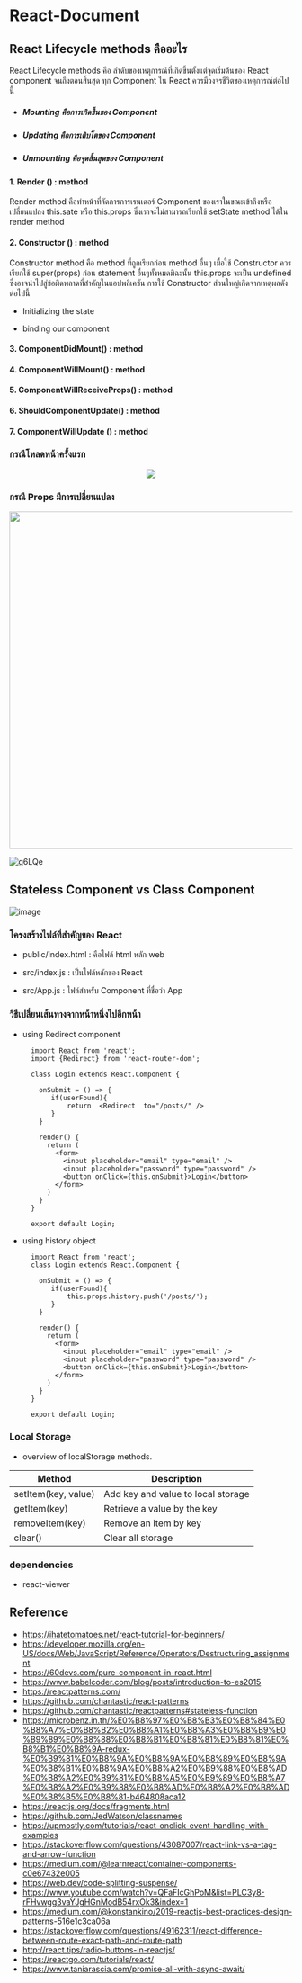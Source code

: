 # React-Document

## React Lifecycle methods คืออะไร

React Lifecycle methods คือ ลำดับของเหตุการณ์ที่เกิดขึ้นตั้งแต่จุดเริ่มต้นของ React component จนถึงตอนสิ้นสุด ทุก Component ใน React ควรมีวงจรชีวิตของเหตุการณ์ต่อไปนี้

   - ##### Mounting คือการเกิดขึ้นของ Component

   - ##### Updating คือการเติบโตของ Component
   
   - ##### Unmounting คือจุดสิ้นสุดของ Component

#### 1. Render () : method

Render method คือทำหน้าที่จัดการการเรนเดอร์ Component ของเราในขณะเข้าถึงหรือเปลี่ยนแปลง this.sate หรือ this.props ซึ่งเราจะไม่สามารถเรียกใช้ setState method ได้ใน render method

#### 2. Constructor () : method

Constructor method คือ method ที่ถูกเรียกก่อน method อื่นๆ เมื่อใช้ Constructor ควรเรียกใช้ super(props) ก่อน statement อื่นๆทั้งหมดมิฉะนั้น this.props จะเป็น undefined ซึ่งอาจนำไปสู่ข้อผิดพลาดที่สำคัญในแอปพลิเคชัน การใช้ Constructor ส่วนใหญ่เกิดจากเหตุผลดังต่อไปนี้

   - Initializing the state
   
   - binding our component

#### 3. ComponentDidMount() : method

#### 4. ComponentWillMount() : method

#### 5. ComponentWillReceiveProps() : method

#### 6. ShouldComponentUpdate() : method

#### 7. ComponentWillUpdate () : method

### กรณีโหลดหน้าครั้งแรก
<p align="center">
  <img src="https://user-images.githubusercontent.com/15135199/91645429-2b7b6d00-ea6f-11ea-968d-1c49458c4093.jpg" >
</p>

### กรณี Props มีการเปลี่ยนแปลง
<p align="center">
  <img src="https://user-images.githubusercontent.com/15135199/91645626-d93b4b80-ea70-11ea-8ee2-d106e94e113d.png" height=600px">
</p>

![g6LQe](https://user-images.githubusercontent.com/15135199/73858354-d675d080-486a-11ea-9f59-aee84189e526.png)

## Stateless Component vs Class Component

![image](https://user-images.githubusercontent.com/15135199/73670193-5ff69880-46db-11ea-9dcb-2717320fa3fa.png)

### โครงสร้างไฟล์ที่สำคัญของ React

- public/index.html : คือไฟล์ html หลัก web

- src/index.js : เป็นไฟล์หลักของ React

- src/App.js : ไฟล์สำหรับ Component ที่ชื่อว่า App

### วิธีเปลี่ยนเส้นทางจากหน้าหนึ่งไปอีกหน้า

- using Redirect component

        import React from 'react';
        import {Redirect} from 'react-router-dom';

        class Login extends React.Component {

          onSubmit = () => {
             if(userFound){
                 return  <Redirect  to="/posts/" />
             }
          }

          render() {
            return (
              <form>
                <input placeholder="email" type="email" />
                <input placeholder="password" type="password" />
                <button onClick={this.onSubmit}>Login</button>
              </form>
            )
          }
        }

        export default Login;
      
- using history object
    
        import React from 'react';
        class Login extends React.Component {

          onSubmit = () => {
             if(userFound){
                 this.props.history.push('/posts/');
             }
          }

          render() {
            return (
              <form>
                <input placeholder="email" type="email" />
                <input placeholder="password" type="password" />
                <button onClick={this.onSubmit}>Login</button>
              </form>
            )
          }
        }

        export default Login;

### Local Storage

-  overview of localStorage methods.

| Method      | Description |
| ------------- | ------------- |
| setItem(key, value)  | Add key and value to local storage  |
| getItem(key)  | Retrieve a value by the key  |
| removeItem(key)  | Remove an item by key  |
| clear()  | Clear all storage  |


### dependencies

- react-viewer

## Reference

- https://ihatetomatoes.net/react-tutorial-for-beginners/
- https://developer.mozilla.org/en-US/docs/Web/JavaScript/Reference/Operators/Destructuring_assignment
- https://60devs.com/pure-component-in-react.html
- https://www.babelcoder.com/blog/posts/introduction-to-es2015
- https://reactpatterns.com/
- https://github.com/chantastic/react-patterns
- https://github.com/chantastic/reactpatterns#stateless-function
- https://microbenz.in.th/%E0%B8%97%E0%B8%B3%E0%B8%84%E0%B8%A7%E0%B8%B2%E0%B8%A1%E0%B8%A3%E0%B8%B9%E0%B9%89%E0%B8%88%E0%B8%B1%E0%B8%81%E0%B8%81%E0%B8%B1%E0%B8%9A-redux-%E0%B9%81%E0%B8%9A%E0%B8%9A%E0%B8%89%E0%B8%9A%E0%B8%B1%E0%B8%9A%E0%B8%A2%E0%B9%88%E0%B8%AD%E0%B8%A2%E0%B9%81%E0%B8%A5%E0%B9%89%E0%B8%A7%E0%B8%A2%E0%B9%88%E0%B8%AD%E0%B8%A2%E0%B8%AD%E0%B8%B5%E0%B8%81-b464808aca12
- https://reactjs.org/docs/fragments.html
- https://github.com/JedWatson/classnames
- https://upmostly.com/tutorials/react-onclick-event-handling-with-examples
- https://stackoverflow.com/questions/43087007/react-link-vs-a-tag-and-arrow-function
- https://medium.com/@learnreact/container-components-c0e67432e005
- https://web.dev/code-splitting-suspense/
- https://www.youtube.com/watch?v=QFaFIcGhPoM&list=PLC3y8-rFHvwgg3vaYJgHGnModB54rxOk3&index=1
- https://medium.com/@konstankino/2019-reactjs-best-practices-design-patterns-516e1c3ca06a
- https://stackoverflow.com/questions/49162311/react-difference-between-route-exact-path-and-route-path
- http://react.tips/radio-buttons-in-reactjs/
- https://reactgo.com/tutorials/react/
- https://www.taniarascia.com/promise-all-with-async-await/
